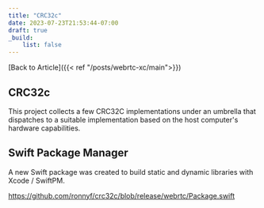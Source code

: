 ```yaml
---
title: "CRC32c"
date: 2023-07-23T21:53:44-07:00
draft: true
_build:
    list: false
---
```


[Back to Article]({{< ref "/posts/webrtc-xc/main">}})

## CRC32c

This project collects a few CRC32C implementations under an umbrella that
dispatches to a suitable implementation based on the host computer's hardware
capabilities.

## Swift Package Manager

A new Swift package was created to build static and dynamic libraries with Xcode / SwiftPM.

https://github.com/ronnyf/crc32c/blob/release/webrtc/Package.swift
